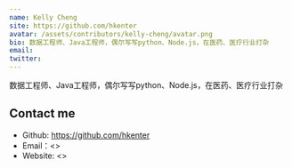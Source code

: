 ```yaml
---
name: Kelly Cheng
site: https://github.com/hkenter
avatar: /assets/contributors/kelly-cheng/avatar.png
bio: 数据工程师、Java工程师，偶尔写写python、Node.js，在医药、医疗行业打杂
email: 
twitter: 
---
```


数据工程师、Java工程师，偶尔写写python、Node.js，在医药、医疗行业打杂

## Contact me

- Github: <https://github.com/hkenter>
- Email：<>
- Website: <>
